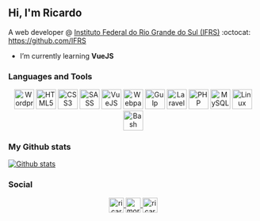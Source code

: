 ## Hi, I'm Ricardo

A web developer @ [Instituto Federal do Rio Grande do Sul (IFRS)](https://ifrs.edu.br/) :octocat: https://github.com/IFRS

- I’m currently learning **VueJS**

### Languages and Tools
<p align="center">
  <img src="https://devicons.github.io/devicon/devicon.git/icons/wordpress/wordpress-original.svg" alt="Wordpress" width="40" height="40"/>
  <img src="https://devicons.github.io/devicon/devicon.git/icons/html5/html5-original-wordmark.svg" alt="HTML5" width="40" height="40"/>
  <img src="https://devicons.github.io/devicon/devicon.git/icons/css3/css3-original-wordmark.svg" alt="CSS3" width="40" height="40"/>
  <img src="https://devicons.github.io/devicon/devicon.git/icons/sass/sass-original.svg" alt="SASS" width="40" height="40"/>
  <img src="https://devicons.github.io/devicon/devicon.git/icons/vuejs/vuejs-original-wordmark.svg" alt="VueJS" width="40" height="40"/>
  <img src="https://devicons.github.io/devicon/devicon.git/icons/webpack/webpack-original.svg" alt="Webpack" width="40" height="40"/>
  <img src="https://devicons.github.io/devicon/devicon.git/icons/gulp/gulp-plain.svg" alt="Gulp" width="40" height="40"/>
  <img src="https://devicons.github.io/devicon/devicon.git/icons/laravel/laravel-plain-wordmark.svg" alt="Laravel" width="40" height="40"/>
  <img src="https://devicons.github.io/devicon/devicon.git/icons/php/php-original.svg" alt="PHP" width="40" height="40"/>
  <img src="https://devicons.github.io/devicon/devicon.git/icons/mysql/mysql-original-wordmark.svg" alt="MySQL" width="40" height="40"/>
  <img src="https://devicons.github.io/devicon/devicon.git/icons/linux/linux-original.svg" alt="Linux" width="40" height="40"/>
  <img src="https://www.vectorlogo.zone/logos/gnu_bash/gnu_bash-icon.svg" alt="Bash" width="40" height="40"/>
</p>


### My Github stats
[![Github stats](https://github-readme-stats.vercel.app/api?username=ricardomoro)](https://github-readme-stats.vercel.app/api?username=ricardomoro)

### Social
<p align="center">
  <a href="https://twitter.com/ricardomoro85" target="blank">
    <img align="center" src="https://cdn.jsdelivr.net/npm/simple-icons@3.0.1/icons/twitter.svg" alt="ricardomoro85" height="30" width="30" />
  </a>
  <a href="https://fb.com/moro.ricardo" target="blank">
    <img align="center" src="https://cdn.jsdelivr.net/npm/simple-icons@3.0.1/icons/facebook.svg" alt="moro.ricardo" height="30" width="30" />
  </a>
  <a href="https://instagram.com/ricardomoro85" target="blank">
    <img align="center" src="https://cdn.jsdelivr.net/npm/simple-icons@3.0.1/icons/instagram.svg" alt="ricardomoro85" height="30" width="30" />
  </a>
</p>
